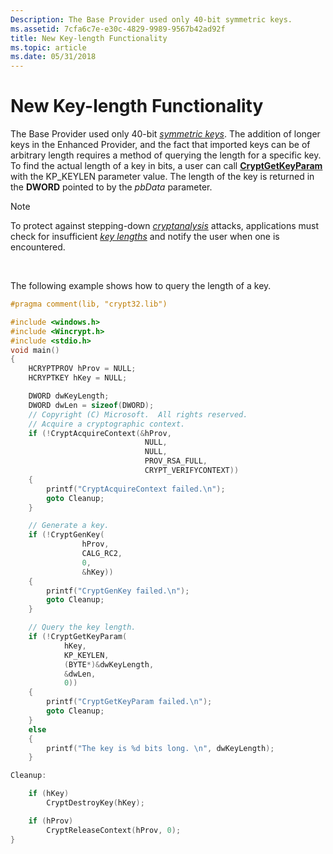 ```yaml
---
Description: The Base Provider used only 40-bit symmetric keys.
ms.assetid: 7cfa6c7e-e30c-4829-9989-9567b42ad92f
title: New Key-length Functionality
ms.topic: article
ms.date: 05/31/2018
---
```


# New Key-length Functionality

The Base Provider used only 40-bit [*symmetric keys*](https://msdn.microsoft.com/en-us/library/ms721625(v=VS.85).aspx). The addition of longer keys in the Enhanced Provider, and the fact that imported keys can be of arbitrary length requires a method of querying the length for a specific key. To find the actual length of a key in bits, a user can call [**CryptGetKeyParam**](/windows/desktop/api/Wincrypt/nf-wincrypt-cryptgetkeyparam) with the KP\_KEYLEN parameter value. The length of the key is returned in the **DWORD** pointed to by the *pbData* parameter.

> [!Note]  
> To protect against stepping-down [*cryptanalysis*](https://msdn.microsoft.com/en-us/library/ms721572(v=VS.85).aspx) attacks, applications must check for insufficient [*key lengths*](https://msdn.microsoft.com/en-us/library/ms721590(v=VS.85).aspx) and notify the user when one is encountered.

 

The following example shows how to query the length of a key.


```C++
#pragma comment(lib, "crypt32.lib")

#include <windows.h>
#include <Wincrypt.h>
#include <stdio.h>
void main()
{
    HCRYPTPROV hProv = NULL;
    HCRYPTKEY hKey = NULL;

    DWORD dwKeyLength;
    DWORD dwLen = sizeof(DWORD);
    // Copyright (C) Microsoft.  All rights reserved.
    // Acquire a cryptographic context.
    if (!CryptAcquireContext(&hProv,
                              NULL,
                              NULL,
                              PROV_RSA_FULL,
                              CRYPT_VERIFYCONTEXT))
    {
        printf("CryptAcquireContext failed.\n");
        goto Cleanup;
    }

    // Generate a key.
    if (!CryptGenKey(
                hProv,    
                CALG_RC2,    
                0,    
                &hKey))
    {
        printf("CryptGenKey failed.\n");
        goto Cleanup;
    }

    // Query the key length.
    if (!CryptGetKeyParam(
            hKey,    
            KP_KEYLEN,    
            (BYTE*)&dwKeyLength,
            &dwLen,    
            0))
    {
        printf("CryptGetKeyParam failed.\n");
        goto Cleanup;
    }
    else
    {
        printf("The key is %d bits long. \n", dwKeyLength);
    } 

Cleanup:

    if (hKey)
        CryptDestroyKey(hKey);

    if (hProv)
        CryptReleaseContext(hProv, 0);
}
```



 

 



